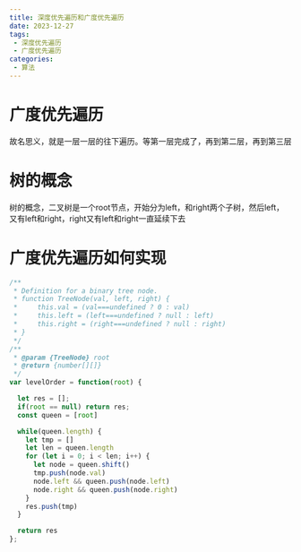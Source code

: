 ```yaml
---
title: 深度优先遍历和广度优先遍历
date: 2023-12-27
tags:
 - 深度优先遍历
 - 广度优先遍历
categories: 
 - 算法
---
```


# 广度优先遍历

故名思义，就是一层一层的往下遍历。等第一层完成了，再到第二层，再到第三层

# 树的概念

树的概念，二叉树是一个root节点，开始分为left，和right两个子树，然后left，又有left和right，right又有left和right一直延续下去

# 广度优先遍历如何实现
```js
/**
 * Definition for a binary tree node.
 * function TreeNode(val, left, right) {
 *     this.val = (val===undefined ? 0 : val)
 *     this.left = (left===undefined ? null : left)
 *     this.right = (right===undefined ? null : right)
 * }
 */
/**
 * @param {TreeNode} root
 * @return {number[][]}
 */
var levelOrder = function(root) {

  let res = [];
  if(root == null) return res;
  const queen = [root]

  while(queen.length) {
    let tmp = []
    let len = queen.length
    for (let i = 0; i < len; i++) {
      let node = queen.shift()
      tmp.push(node.val)
      node.left && queen.push(node.left)
      node.right && queen.push(node.right)
    }
    res.push(tmp)
  }

  return res
};
```